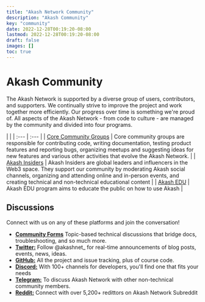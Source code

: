 ```yaml
---
title: "Akash Network Community"
description: "Akash Community"
key: "community"
date: 2022-12-28T00:19:20-08:00
lastmod: 2022-12-28T00:19:20-08:00
draft: false
images: []
toc: true
---
```


# Akash Community



The Akash Network is supported by a diverse group of users, contributors, and supporters. We continually strive to improve the project and work together more efficiently. Our progress over time is something we're proud of. All aspects of the Akash Network - from code to culture - are managed by the community and divided into four programs.

| |
| :--- | :--- |
| [Core Community Groups](core-groups) | Core community groups are responsible for contributing code, writing documentation, testing product features and reporting bugs, organizing meetups and suggesting ideas for new features and various other activities that evolve the Akash Network. |
| [Akash Insiders](insiders) | Akash Insiders are global leaders and influencers in the Web3 space. They support our community by moderating Akash social channels, organizing and attending online and in-person events, and creating technical and non-technical educational content |
| [Akash EDU](edu) |  Akash EDU program aims to educate the public on how to use Akash |


## Discussions

Connect with us on any of these platforms and join the conversation!

* **[Community Forms](https://forum.akash.network)** Topic-based technical discussions that bridge docs, troubleshooting, and so much more.
* **[Twitter:](https://twitter.com/akashnet_)** Follow @akashnet_ for real-time announcements of blog posts, events, news, ideas.
* **[GitHub:](https://github.com/akash-network)** All the project and issue tracking, plus of course code.
* **[Discord:](https://discord.akash.network)** With 100+ channels for developers, you'll find one that fits your needs
* **[Telegram:](https://t.me/AkashNW)** To discuss Akash Network with other non-technical community members.
* **[Reddit:](https://www.reddit.com/r/akashnetwork/)** Connect with over 5,200+ redittors on Akash Network Subreddit
